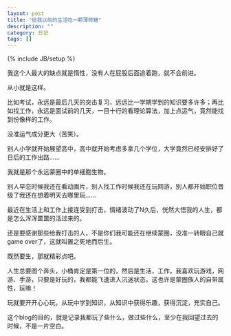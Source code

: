 ```yaml
---
layout: post
title: "给我以前的生活吃一颗薄荷糖"
description: ""
category: 日记
tags: []
---
```

{% include JB/setup %}

我这个人最大的缺点就是惰性，没有人在屁股后面追着跑，就不会前进。

从小就是这样。

比如考试，永远是最后几天的突击复习，远远比一学期学到的知识要多许多；再比如找工作，永远是面试前的几天，一目十行的看理论算法，加上点运气，竟然能找到份像样的工作。

没准运气成分更大（苦笑）。

别人小学就开始展望高中，高中就开始考虑多拿几个学位，大学竟然已经安排好了日后的工作出路……

我就是那个永远蒙圈中的单细胞生物。

别人早恋时候我还在看动画片，别人找工作时候我还在玩网游，别人都开始职位晋级了我还在想着明天去哪里玩……

最近在生活上和工作上接连受到打击，情绪波动了N久后，恍然大悟我的人生，都是怎么浑浑噩噩的活过来的。

还是要感谢那些给我打击的人，不是你们我可能还在继续蒙圈，没准一转眼自己就game over了，这就叫置之死地而后生。

既然要生，那就精彩点吧。

人生总要图个奔头，小桶肯定是第一位的，然后是生活，工作。我喜欢玩游戏，网游、手游，只要是好玩的，我都能飞速进入沉迷状态。这也许是蒙圈族人的自带属性，玩嘛！

玩就要开开心心玩，从玩中学到知识，从知识中获得乐趣，获得沉淀，充实自己。

这个blog的目的，就是记录我都玩了些什么，做过些什么，至少在我回望过去的时候，不是一片空白。
